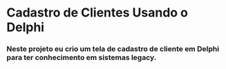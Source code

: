 # Cadastro de Clientes Usando o Delphi

### Neste projeto eu crio um tela de cadastro de cliente em Delphi para ter conhecimento em sistemas legacy.
